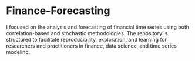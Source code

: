 # Finance-Forecasting
I focused on the analysis and forecasting of financial time series using both correlation-based and stochastic methodologies. The repository is structured to facilitate reproducibility, exploration, and learning for researchers and practitioners in finance, data science, and time series modeling.

